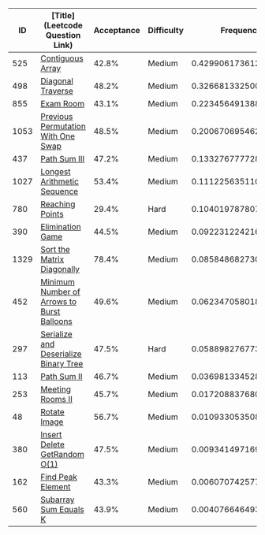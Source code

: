 |ID|[Title](Leetcode Question Link)|Acceptance|Difficulty|Frequency|
|----|-----|----|---|---|
|525|[Contiguous Array]( https://leetcode.com/problems/contiguous-array)|42.8%|Medium|0.42990617361238165|
|498|[Diagonal Traverse]( https://leetcode.com/problems/diagonal-traverse)|48.2%|Medium|0.32668133250056075|
|855|[Exam Room]( https://leetcode.com/problems/exam-room)|43.1%|Medium|0.22345649138873985|
|1053|[Previous Permutation With One Swap]( https://leetcode.com/problems/previous-permutation-with-one-swap)|48.5%|Medium|0.20067069546215116|
|437|[Path Sum III]( https://leetcode.com/problems/path-sum-iii)|47.2%|Medium|0.13327677772817573|
|1027|[Longest Arithmetic Sequence]( https://leetcode.com/problems/longest-arithmetic-sequence)|53.4%|Medium|0.11122563511022437|
|780|[Reaching Points]( https://leetcode.com/problems/reaching-points)|29.4%|Hard|0.1040197878075301|
|390|[Elimination Game]( https://leetcode.com/problems/elimination-game)|44.5%|Medium|0.0922312242160336|
|1329|[Sort the Matrix Diagonally]( https://leetcode.com/problems/sort-the-matrix-diagonally)|78.4%|Medium|0.08584868273025201|
|452|[Minimum Number of Arrows to Burst Balloons]( https://leetcode.com/problems/minimum-number-of-arrows-to-burst-balloons)|49.6%|Medium|0.06234705801852781|
|297|[Serialize and Deserialize Binary Tree]( https://leetcode.com/problems/serialize-and-deserialize-binary-tree)|47.5%|Hard|0.05889827677358506|
|113|[Path Sum II]( https://leetcode.com/problems/path-sum-ii)|46.7%|Medium|0.03698133452871584|
|253|[Meeting Rooms II]( https://leetcode.com/problems/meeting-rooms-ii)|45.7%|Medium|0.017208837680639542|
|48|[Rotate Image]( https://leetcode.com/problems/rotate-image)|56.7%|Medium|0.010933053508947611|
|380|[Insert Delete GetRandom O(1)]( https://leetcode.com/problems/insert-delete-getrandom-o1)|47.5%|Medium|0.00934149716911291|
|162|[Find Peak Element]( https://leetcode.com/problems/find-peak-element)|43.3%|Medium|0.006070742577979871|
|560|[Subarray Sum Equals K]( https://leetcode.com/problems/subarray-sum-equals-k)|43.9%|Medium|0.00407664649376343|
